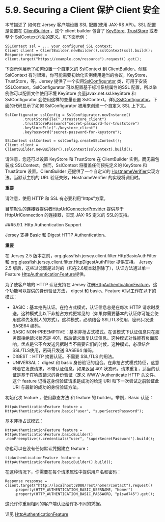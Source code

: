 5.9. Securing a Client 保护 Client 安全
========================
 
本节描述了 如何在 Jersey 客户端设置 SSL 配置(使用 JAX-RS API)。SSL 配置是设置在 [ClientBuilder](http://jax-rs-spec.java.net/nonav/2.0/apidocs/javax/ws/rs/client/ClientBuilder.html) 。这个 client builder 包含了 [KeyStore](http://docs.oracle.com/javase/6/docs/api/java/security/KeyStore.html), [TrustStore](http://docs.oracle.com/javase/6/docs/api/java/security/TrustStore.html) 或者整个 [SslContext](http://docs.oracle.com/javase/6/docs/api/javax/net/ssl/SslContext.html)方法的定义。见下面示例：

	SSLContext ssl = ... your configured SSL context;
	Client client = ClientBuilder.newBuilder().sslContext(ssl).build();
	Response response = client.target("https://example.com/resource").request().get();

下面示例展示了如何设置一个自定义的  SslContext 到 ClientBuilder。创建 SslContext 有时很难，你可能需要初始化实例使用适当的协议，KeyStore，TrustStore，等。Jersey 提供了一个实用[SslConfigurator](https://jersey.java.net/apidocs/2.14/jersey/org/glassfish/jersey/SslConfigurator.html) 类，可用于安装 SSLContext。SslConfigurator 可以配置基于标准系统属性的SSL 配置，所以举例你可以配置文件使用环境 KeyStore 变量javax.net.ssl.keyStore 和 SslConfigurator 会使用这样的变量设置 SslContext。详见[SslConfigurator](https://jersey.java.net/apidocs/2.14/jersey/org/glassfish/jersey/SslConfigurator.html)。下面的代码显示了如何 SslConfigurator 被用来创建一个自定义 SSL 上下文。

	SslConfigurator sslConfig = SslConfigurator.newInstance()
	        .trustStoreFile("./truststore_client")
	        .trustStorePassword("secret-password-for-truststore")
	        .keyStoreFile("./keystore_client")
	        .keyPassword("secret-password-for-keystore");
	 
	SSLContext sslContext = sslConfig.createSSLContext();
	Client client = ClientBuilder.newBuilder().sslContext(sslContext).build();

请注意，您还可以设置 KeyStore 和 TrustStore 在 ClientBuilder  实例，而无需包装成 SSLContext。然而，SslContext 将覆盖任何预先定义的 KeyStore 和 TrustStore 设置。ClientBuilder 还提供了一个自定义的 [HostnameVerifier](http://docs.oracle.com/javase/6/docs/api/javax/net/ssl/HostnameVerifier.html)实现方法。当默认主机的 URL 验证失败，HostnameVerifier 的实现将调用时。

**重要**

请注意，使用 HTTP 和 SSL 有必要利用“https”方案。

目前默认的连接器提供者[HttpUrlConnectorProvider](https://jersey.java.net/apidocs/2.14/jersey/org/glassfish/jersey/client/HttpUrlConnector.html) 提供基于 HttpUrlConnection 的连接器，实现 JAX-RS 定义的 SSL的支持。

###5.9.1. Http Authentication Support 

Jersey 支持 Basic 和 Digest HTTP Authentication。

**重要**

在  Jersey 2.5 版本之前，org.glassfish.jersey.client.filter.HttpBasicAuthFilter 和 org.glassfish.jersey.client.filter.HttpDigestAuthFilter 提供支持。 Jersey 2.5 版后，这些过滤器是过时的（和在2.6版本就删除了），认证方法通过单一 Feature  [HttpAuthenticationFeature](https://jersey.java.net/apidocs/2.14/jersey/org/glassfish/jersey/client/authentication/HttpAuthenticationFeature.html)提供。

为了使客户端的 HTTP 认证支持在 Jersey 注册[HttpAuthenticationFeature](https://jersey.java.net/apidocs/2.14/jersey/org/glassfish/jersey/client/authentication/HttpAuthenticationFeature.html)。这个功能可以提供的身份验证方法， digest 和 basic。Feature 可以工作在以下的模式：

* BASIC：基本抢先认证。在抢占式模式，认证信息总是在每次 HTTP 请求时发送。这种模式比以下非抢占方式更常见的（如果你需要基本的认证你可能会使用这种先发制人的方式）。这种模式，必须结合 SSL/TLS使用，密码只发送 BASE64 编码。
* BASIC NON-PREEMPTIVE：基本非抢占式模式。在该模式下认证信息只在服务器拒绝请求状态是 401，然后请求重复认证信息。这种模式对性能有负面影响。优点是它不会发送凭据时当不需要它们的时候。这种模式，必须结合 SSL/TLS使用，密码只发送 BASE64 编码。
* DIGEST：HTTP 摘要认证。不需要 SSL/TLS 的用法。
* UNIVERSAL： digest 和 basic 身份验证的组合。在非抢占式模式特征，这意味着它发送请求，不带认证信息。如果返回 401 状态码，请求重复，适当的认证是基于在响应请求的身份验证（定义 WWW-Authenticate HTTP 头文件。这个 feature 记得这身份验证请求是成功的给定 URI 和下一次尝试之前验证此 URI 与最新的成功的身份验证方法。

初始化次 feature ，使用静态方法 和 feature 的 builder。举例，Basic 认证：

	HttpAuthenticationFeature feature = HttpAuthenticationFeature.basic("user", "superSecretPassword");

基本非抢占式模式：

	HttpAuthenticationFeature feature = HttpAuthenticationFeature.basicBuilder()
    .nonPreemptive().credentials("user", "superSecretPassword").build();

你也可以在没有任何默认凭据建立 feature：

	ttpAuthenticationFeature feature = HttpAuthenticationFeature.basicBuilder().build();

在这种情况下，你需要在每个请求属性中提供用户名和密码：

	Response response = client.target("http://localhost:8080/rest/homer/contact").request()
	    .property(HTTP_AUTHENTICATION_BASIC_USERNAME, "homer")
	    .property(HTTP_AUTHENTICATION_BASIC_PASSWORD, "p1swd745").get();

这允许你重用相同的客户端认证给许多不同的凭据。

详见 [HttpAuthenticationFeature ](https://jersey.java.net/apidocs/2.14/jersey/org/glassfish/jersey/client/authentication/HttpAuthenticationFeature.html)

